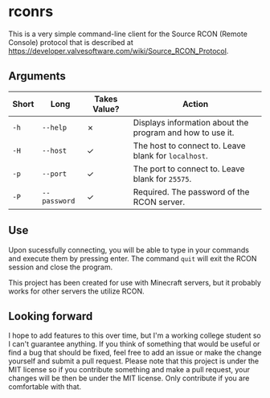 # rconrs
This is a very simple command-line client for the Source RCON (Remote Console) protocol that is described at https://developer.valvesoftware.com/wiki/Source_RCON_Protocol.

## Arguments
| Short    | Long             | Takes Value? | Action |
| -------- | ---------------- | ------------ | ------ |
| ```-h``` | ```--help```     | ✗           | Displays information about the program and how to use it. |
| ```-H``` | ```--host```     | ✓           | The host to connect to. Leave blank for ```localhost```. |
| ```-p``` | ```--port```     | ✓           | The port to connect to. Leave blank for ```25575```. |
| ```-P``` | ```--password``` | ✓           | Required. The password of the RCON server. |

## Use
Upon sucessfully connecting, you will be able to type in your commands and execute them by pressing enter. The command ```quit``` will exit the RCON session and close the program.

This project has been created for use with Minecraft servers, but it probably works for other servers the utilize RCON.

## Looking forward
I hope to add features to this over time, but I'm a working college student so I can't guarantee anything. If you think of something that would be useful or find a bug that should be fixed, feel free to add an issue or make the change yourself and submit a pull request. Please note that this project is under the MIT license so if you contribute something and make a pull request, your changes will be then be under the MIT license. Only contribute if you are comfortable with that.
